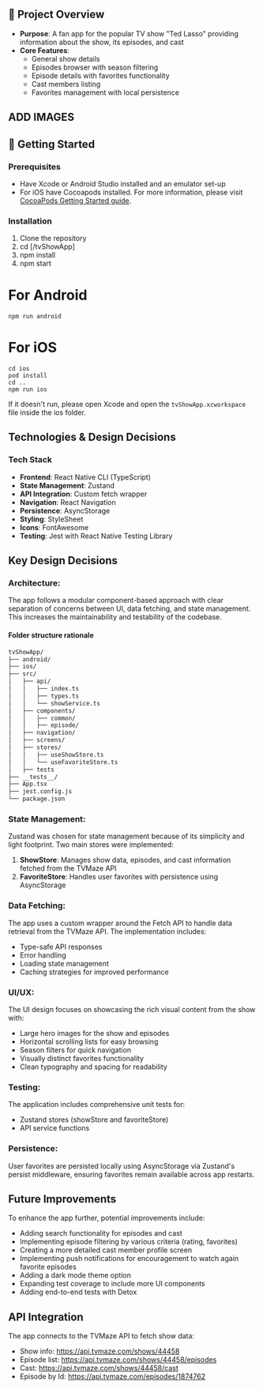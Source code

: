 ## 📖 Project Overview

- **Purpose**: A fan app for the popular TV show "Ted Lasso" providing information about the show, its episodes, and cast
- **Core Features**:
  - General show details
  - Episodes browser with season filtering
  - Episode details with favorites functionality
  - Cast members listing
  - Favorites management with local persistence

## ADD IMAGES

## 🚀 Getting Started

### Prerequisites

- Have Xcode or Android Studio installed and an emulator set-up
- For iOS have Cocoapods installed. For more information, please visit [CocoaPods Getting Started guide](https://guides.cocoapods.org/using/getting-started.html).

### Installation

1. Clone the repository
2. cd [/tvShowApp]
3. npm install
4. npm start

# For Android

```
npm run android
```

# For iOS

```
cd ios
pod install
cd ..
npm run ios
```

If it doesn't run, please open Xcode and open the `tvShowApp.xcworkspace` file inside the ios folder.

## Technologies & Design Decisions

### Tech Stack

- **Frontend**: React Native CLI (TypeScript)
- **State Management**: Zustand
- **API Integration**: Custom fetch wrapper
- **Navigation**: React Navigation
- **Persistence**: AsyncStorage
- **Styling**: StyleSheet
- **Icons**: FontAwesome
- **Testing**: Jest with React Native Testing Library

## Key Design Decisions

### Architecture:

The app follows a modular component-based approach with clear separation of concerns between UI, data fetching, and state management. This increases the maintainability and testability of the codebase.

#### Folder structure rationale

```bash
tvShowApp/
├── android/
├── ios/
├── src/
│   ├── api/
│   │   ├── index.ts
│   │   ├── types.ts
│   │   └── showService.ts
│   ├── components/
│   │   ├── common/
│   │   ├── episode/
│   ├── navigation/
│   ├── screens/
│   ├── stores/
│   │   ├── useShowStore.ts
│   │   └── useFavoriteStore.ts
│   ├── tests
├── __tests__/
├── App.tsx
├── jest.config.js
└── package.json
```

### State Management:

Zustand was chosen for state management because of its simplicity and light footprint. Two main stores were implemented:

1. **ShowStore**: Manages show data, episodes, and cast information fetched from the TVMaze API
2. **FavoriteStore**: Handles user favorites with persistence using AsyncStorage

### Data Fetching:

The app uses a custom wrapper around the Fetch API to handle data retrieval from the TVMaze API. The implementation includes:

- Type-safe API responses
- Error handling
- Loading state management
- Caching strategies for improved performance

### UI/UX:

The UI design focuses on showcasing the rich visual content from the show with:

- Large hero images for the show and episodes
- Horizontal scrolling lists for easy browsing
- Season filters for quick navigation
- Visually distinct favorites functionality
- Clean typography and spacing for readability

### Testing:

The application includes comprehensive unit tests for:

- Zustand stores (showStore and favoriteStore)
- API service functions

### Persistence:

User favorites are persisted locally using AsyncStorage via Zustand's persist middleware, ensuring favorites remain available across app restarts.

## Future Improvements

To enhance the app further, potential improvements include:

- Adding search functionality for episodes and cast
- Implementing episode filtering by various criteria (rating, favorites)
- Creating a more detailed cast member profile screen
- Implementing push notifications for encouragement to watch again favorite episodes
- Adding a dark mode theme option
- Expanding test coverage to include more UI components
- Adding end-to-end tests with Detox

## API Integration

The app connects to the TVMaze API to fetch show data:

- Show info: https://api.tvmaze.com/shows/44458
- Episode list: https://api.tvmaze.com/shows/44458/episodes
- Cast: https://api.tvmaze.com/shows/44458/cast
- Episode by Id: https://api.tvmaze.com/episodes/1874762
